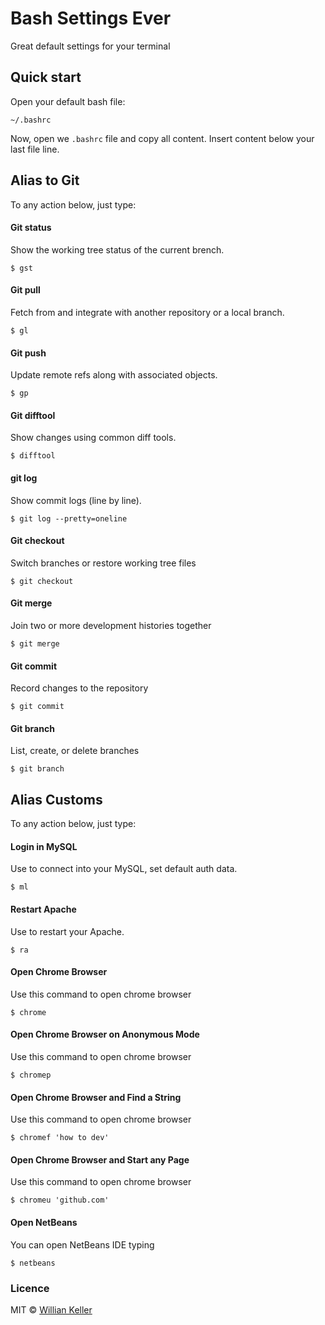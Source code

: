 # Bash Settings Ever
Great default settings for your terminal

## Quick start
Open your default bash file:
```shell
~/.bashrc
```
Now, open we ```.bashrc``` file and copy all content.
Insert content below your last file line.

## Alias to Git
To any action below, just type:

#### Git status
Show the working tree status of the current brench.
```shell
$ gst
```

#### Git pull
Fetch from and integrate with another repository or a local branch.
```shell
$ gl
```

#### Git push
Update remote refs along with associated objects.
```shell
$ gp
```

#### Git difftool
Show changes using common diff tools.
```shell
$ difftool
```

#### git log
Show commit logs (line by line).
```shell
$ git log --pretty=oneline
```

#### Git checkout
Switch branches or restore working tree files
```shell
$ git checkout
```

#### Git merge
Join two or more development histories together
```shell
$ git merge
```

#### Git commit
Record changes to the repository
```shell
$ git commit
```

#### Git branch
List, create, or delete branches
```shell
$ git branch
```

## Alias Customs
To any action below, just type:

#### Login in MySQL
Use to connect into your MySQL, set default auth data.
```shell
$ ml
```

#### Restart Apache
Use to restart your Apache.
```shell
$ ra
```

#### Open Chrome Browser
Use this command to open chrome browser
```shell
$ chrome
```

#### Open Chrome Browser on Anonymous Mode
Use this command to open chrome browser
```shell
$ chromep
```

#### Open Chrome Browser and Find a String
Use this command to open chrome browser
```shell
$ chromef 'how to dev'
```

#### Open Chrome Browser and Start any Page
Use this command to open chrome browser
```shell
$ chromeu 'github.com'
```

#### Open NetBeans
You can open NetBeans IDE typing
```shell
$ netbeans
```


### Licence 

MIT © [Willian Keller](https://github.com/williankeller/)
